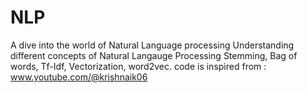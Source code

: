 # NLP
A dive into the world of Natural Language processing
Understanding different concepts of Natural Langauge Processing Stemming, Bag of words, Tf-Idf, Vectorization, word2vec.
code is inspired from : www.youtube.com/@krishnaik06

